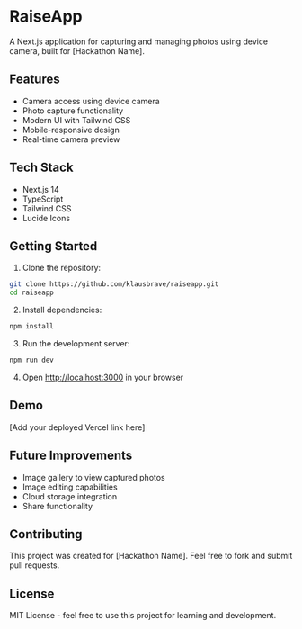 # RaiseApp

A Next.js application for capturing and managing photos using device camera, built for [Hackathon Name].

## Features
- Camera access using device camera
- Photo capture functionality
- Modern UI with Tailwind CSS
- Mobile-responsive design
- Real-time camera preview

## Tech Stack
- Next.js 14
- TypeScript
- Tailwind CSS
- Lucide Icons

## Getting Started

1. Clone the repository:
```bash
git clone https://github.com/klausbrave/raiseapp.git
cd raiseapp
```

2. Install dependencies:
```bash
npm install
```

3. Run the development server:
```bash
npm run dev
```

4. Open [http://localhost:3000](http://localhost:3000) in your browser

## Demo
[Add your deployed Vercel link here]

## Future Improvements
- Image gallery to view captured photos
- Image editing capabilities
- Cloud storage integration
- Share functionality

## Contributing
This project was created for [Hackathon Name]. Feel free to fork and submit pull requests.

## License
MIT License - feel free to use this project for learning and development.
